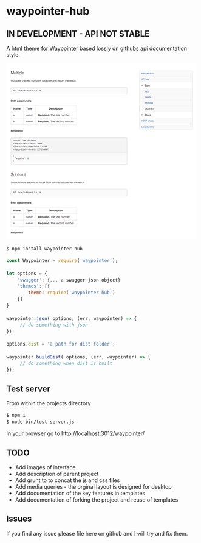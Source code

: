 # waypointer-hub

## IN DEVELOPMENT - API NOT STABLE

A html theme for Waypointer based lossly on githubs api documentation style.

![Image of the hub ui](https://raw.githubusercontent.com/glennjones/waypointer-hub/master/ui/hub-ui01.png)

```bash
$ npm install waypointer-hub
```

``` javascript
const Waypointer = require('waypointer');

let options = {
    'swagger': {... a swagger json object}
    'themes': [{
        theme: require('waypointer-hub')
    }]
}

waypointer.json( options, (err, waypointer) => {
     // do something with json
});

options.dist = 'a path for dist folder';

waypointer.buildDist( options, (err, waypointer) => {
     // do something when dist is built
});
```

## Test server
From within the projects directory
```bash
$ npm i
$ node bin/test-server.js
```
In your browser go to http://localhost:3012/waypointer/

## TODO
* Add images of interface
* Add description of parent project
* Add grunt to to concat the js and css files
* Add media queries - the orginal layout is designed for desktop
* Add documentation of the key features in templates
* Add documentation of forking the project and reuse of templates

## Issues
If you find any issue please file here on github and I will try and fix them.